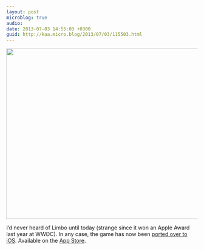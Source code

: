 ```yaml
---
layout: post
microblog: true
audio: 
date: 2013-07-03 14:55:03 +0300
guid: http://kaa.micro.blog/2013/07/03/115503.html
---
```

<img src="http://www.kaa.bz/uploads/2018/65fc121fa9.jpg" alt="" width="800" height="450" class="alignnone size-full wp-image-614" /><p>I&rsquo;d never heard of Limbo until today (strange since it won an Apple Award last year at WWDC). In any case, the game has now been <a href="http://limbogame.org/news/">ported over to iOS</a>. Available on the <a href="https://itunes.apple.com/us/app/id656951157%E2%80%8E">App Store</a>.</p>
